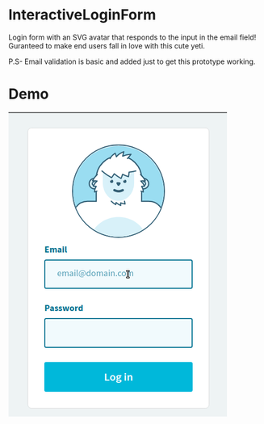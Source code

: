 # InteractiveLoginForm

Login form with an SVG avatar that responds to the input in the email field! Guranteed to make end users fall in love with this cute yeti.

P.S- Email validation is basic and added just to get this prototype working.

# Demo

![LoginFormDemo Demo](https://raw.githubusercontent.com/rahul1205/Interactive-Login-Form/master/branding/LoginFormDemo.gif)
 
